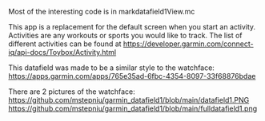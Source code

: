 Most of the interesting code is in markdatafield1View.mc

This app is a replacement for the default screen when you start an activity.  Activities are any workouts or sports you would like to track.
The list of different activities can be found at https://developer.garmin.com/connect-iq/api-docs/Toybox/Activity.html

This datafield was made to be a similar style to the watchface: 
https://apps.garmin.com/apps/765e35ad-6fbc-4354-8097-33f68876bdae

There are 2 pictures of the watchface:
<br>https://github.com/mstepniu/garmin_datafield1/blob/main/datafield1.PNG
https://github.com/mstepniu/garmin_datafield1/blob/main/fulldatafield1.png
